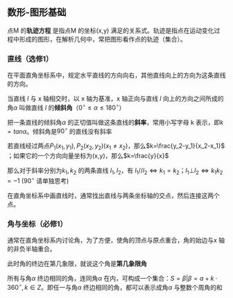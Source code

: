 ## 数形-图形基础

点M 的**轨迹方程** 是指点M 的坐标(x,y) 满足的关系式。轨迹是指点在运动变化过程中形成的图形，在解析几何中，常把图形看作点的轨迹（集合）。

### 直线（选修1）

在平面直角坐标系中，规定水平直线的方向向右，其他直线向上的方向为这条直线的方向。

当直线 $l$ 与 x 轴相交时，以 x 轴为基准，x 轴正向与直线 $l$ 向上的方向之间所成的角$\alpha$ 叫做直线 $l$ 的**倾斜角**（$0^\circ \le \alpha \le 180^\circ$）

把一条直线的倾斜角$\alpha$ 的正切值叫做这条直线的**斜率**，常用小写字母 k 表示，即$k=tan\alpha$。倾斜角是$90^\circ$ 的直线没有斜率

若直线经过两点$P_1(x_1,y_1),P_2(x_2,y_2)(x_1\ne x_2)$，那么$k=\frac{y_2-y_1}{x_2-x_1}$ ；如果它的一个方向向量坐标为(x,y)，那么$k=\frac{y}{x}$ 



那么对于斜率分别为$k_1,k_2$ 的两条直线 $l_1,l_2$，有 $l_1 // l_2 \Leftrightarrow k_1=k_2$；$l_1\bot l_2 \Leftrightarrow k_1k_2=-1$ ($90^\circ$ 请单独思考)



在直角坐标系中画直线时，通常找出直线与两条坐标轴的交点，然后连接这两个点。



### 角与坐标（必修1）

通常在直角坐标系内讨论角，为了方便，使角的顶点与原点重合，角的始边与x 轴的非负半轴重合。



此时角的终边在第几象限，就说这个角是**第几象限角**

所有与角$\alpha$ 终边相同的角，连同角$\alpha$ 在内，可构成一个集合：$S={\beta|\beta=a+k\cdot360^\circ,k\in Z}$。即任一与角$\alpha$ 终边相同的角，都可以表示成角$\alpha$ 与整数个周角的和

